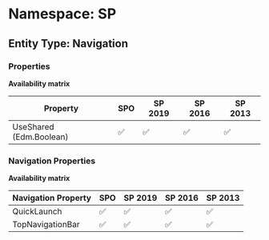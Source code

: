 # Namespace: SP

## Entity Type: Navigation

### Properties

**Availability matrix**

Property | SPO | SP 2019 | SP 2016 | SP 2013
----------|-----|---------|---------|--------
UseShared (Edm.Boolean) | ✅ | ✅ | ✅ | ✅

### Navigation Properties

**Availability matrix**

Navigation Property | SPO | SP 2019 | SP 2016 | SP 2013
----------|-----|---------|---------|--------
QuickLaunch | ✅ | ✅ | ✅ | ✅
TopNavigationBar | ✅ | ✅ | ✅ | ✅
